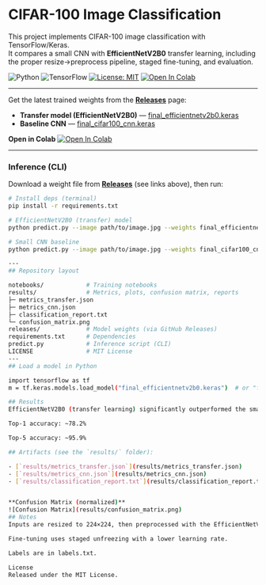# CIFAR-100 Image Classification

This project implements CIFAR-100 image classification with TensorFlow/Keras.  
It compares a small CNN with **EfficientNetV2B0** transfer learning, including the proper resize→preprocess pipeline, staged fine-tuning, and evaluation.

![Python](https://img.shields.io/badge/python-3.9%2B-blue)
![TensorFlow](https://img.shields.io/badge/TensorFlow-2.x-orange)
[![License: MIT](https://img.shields.io/badge/License-MIT-green.svg)](LICENSE)
[![Open In Colab](https://colab.research.google.com/assets/colab-badge.svg)](https://colab.research.google.com/github/kiko1992-creator/cifar100-image-classification/blob/main/notebooks/image%20classification%20final.ipynb)

---
Get the latest trained weights from the **[Releases](https://github.com/kiko1992-creator/cifar100-image-classification/releases/latest)** page:

- **Transfer model (EfficientNetV2B0)** — [final_efficientnetv2b0.keras](https://github.com/kiko1992-creator/cifar100-image-classification/releases/latest/download/final_efficientnetv2b0.keras)
- **Baseline CNN** — [final_cifar100_cnn.keras](https://github.com/kiko1992-creator/cifar100-image-classification/releases/latest/download/final_cifar100_cnn.keras)

**Open in Colab**
[![Open In Colab](https://colab.research.google.com/assets/colab-badge.svg)](https://colab.research.google.com/github/kiko1992-creator/cifar100-image-classification/blob/main/notebooks/image%20classification%20final.ipynb)

---
### Inference (CLI)

Download a weight file from **[Releases](https://github.com/kiko1992-creator/cifar100-image-classification/releases/latest)** (see links above), then run:
```bash
# Install deps (terminal)
pip install -r requirements.txt

# EfficientNetV2B0 (transfer) model
python predict.py --image path/to/image.jpg --weights final_efficientnetv2b0.keras --topk 5

# Small CNN baseline
python predict.py --image path/to/image.jpg --weights final_cifar100_cnn.keras --topk 5

---
## Repository layout

notebooks/            # Training notebooks
results/              # Metrics, plots, confusion matrix, reports
├─ metrics_transfer.json
├─ metrics_cnn.json
├─ classification_report.txt
└─ confusion_matrix.png
releases/             # Model weights (via GitHub Releases)
requirements.txt      # Dependencies
predict.py            # Inference script (CLI)
LICENSE               # MIT License
---
## Load a model in Python

import tensorflow as tf
m = tf.keras.models.load_model("final_efficientnetv2b0.keras")  # or "final_cifar100_cnn.keras"

## Results
EfficientNetV2B0 (transfer learning) significantly outperformed the small CNN baseline.

Top-1 accuracy: ~78.2%

Top-5 accuracy: ~95.9%

## Artifacts (see the `results/` folder):

- [`results/metrics_transfer.json`](results/metrics_transfer.json)
- [`results/metrics_cnn.json`](results/metrics_cnn.json)
- [`results/classification_report.txt`](results/classification_report.txt)


**Confusion Matrix (normalized)**
![Confusion Matrix](results/confusion_matrix.png)
## Notes
Inputs are resized to 224×224, then preprocessed with the EfficientNetV2 preprocess layer before the backbone.

Fine-tuning uses staged unfreezing with a lower learning rate.

Labels are in labels.txt.

License
Released under the MIT License.
